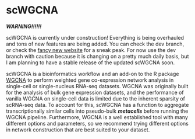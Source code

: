 # scWGCNA


***WARNING!!!!!!***

scWGCNA is currently under construction! Everything is being overhauled and tons of new features are being added. You can check the dev branch, or check the [fancy new website](https://smorabit.github.io/scWGCNA/) for a sneak peak. For now use the dev branch with caution because it is changing on a pretty much daily basis, but I am planning to have a stable release of the updated scWGCNA soon.


scWGCNA is a bioinformatics workflow and an add-on to the R package [WGCNA](https://horvath.genetics.ucla.edu/html/CoexpressionNetwork/Rpackages/WGCNA/) to perform weighted gene co-expression network analysis in single-cell or single-nucleus RNA-seq datasets.
WGCNA was originally built for the analysis of bulk gene expression datasets, and the performance of
vanilla WGCNA on single-cell data is limited due to the inherent sparsity of scRNA-seq data. To account for this,
scWGCNA has a function to aggregate transcriptionally similar cells into pseudo-bulk ***metacells*** before
running the WGCNA pipeline. Furthermore, WGCNA is a well established tool with many different options and parameters,
so we recommend trying different options in network construction that are best suited to your dataset.

